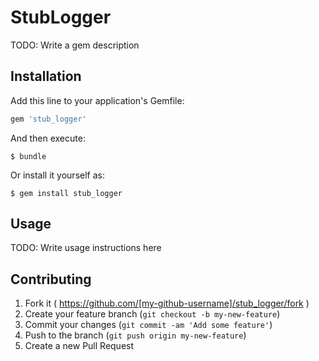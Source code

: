 # StubLogger

TODO: Write a gem description

## Installation

Add this line to your application's Gemfile:

```ruby
gem 'stub_logger'
```

And then execute:

    $ bundle

Or install it yourself as:

    $ gem install stub_logger

## Usage

TODO: Write usage instructions here

## Contributing

1. Fork it ( https://github.com/[my-github-username]/stub_logger/fork )
2. Create your feature branch (`git checkout -b my-new-feature`)
3. Commit your changes (`git commit -am 'Add some feature'`)
4. Push to the branch (`git push origin my-new-feature`)
5. Create a new Pull Request
